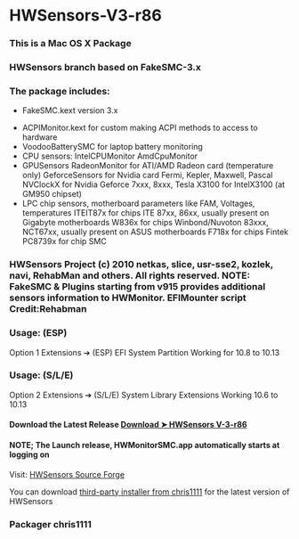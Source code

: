 # HWSensors-V3-r86

### This is a Mac OS X Package

### HWSensors branch based on FakeSMC-3.x

### The package includes:
* FakeSMC.kext version 3.x
- ACPIMonitor.kext for custom making ACPI methods to access to hardware
- VoodooBatterySMC for laptop battery monitoring
- CPU sensors:
    IntelCPUMonitor
    AmdCpuMonitor
- GPUSensors
    RadeonMonitor  for ATI/AMD Radeon card (temperature only)
    GeforceSensors for Nvidia card Fermi, Kepler, Maxwell, Pascal
    NVClockX for Nvidia Geforce 7xxx, 8xxx, Tesla
    X3100 for IntelX3100 (at GM950 chipset)
- LPC chip sensors, motherboard parameters like FAM, Voltages, temperatures
   ITEIT87x  for chips ITE 87xx, 86xx, usually present on Gigabyte motherboards
   W836x  for chips Winbond/Nuvoton 83xxx, NCT67xx, usually present on ASUS motherboards
   F718x  for chips Fintek 
   PC8739x for chip SMC

### HWSensors Project (c) 2010 netkas, slice, usr-sse2, kozlek, navi, RehabMan and others. All rights reserved. NOTE: FakeSMC & Plugins starting from v915 provides additional sensors information to HWMonitor. EFIMounter script Credit:Rehabman 

### Usage: (ESP) 
Option 1 Extensions ➔ (ESP) EFI System Partition
Working for 10.8  to 10.13

### Usage: (S/L/E)
Option 2 Extensions ➔ (S/L/E) System Library Extensions
Working 10.6 to 10.13

#### Download the Latest Release [Download ➤ HWSensors V-3-r86](https://github.com/chris1111/HWSensors-V3-r86/releases)

#### NOTE; The Launch release, HWMonitorSMC.app automatically starts at logging on

Visit: [HWSensors Source Forge](https://sourceforge.net/projects/hwsensors3.hwsensors.p/files/?source=navbar)

You can download [third-party installer from chris1111](https://github.com/chris1111/HWSensors-V3-r86) for the latest version of HWSensors

### Packager chris1111
